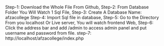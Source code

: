 Step-1: Download the Whole File From Github,
Step-2: From Database Folder You Will Watch 1 Sql File,
Step-3: Create A Database Name: afzacollege
Step-4: Import Sql file in database,
Step-5: Go to the Directory From you localhost Or Live server, You will watch frontend Web,
Step-6: Click the address bar and add /admin to access admin panel and put username and password from file.
step-7: http://localhost/afzacollege/index.php
